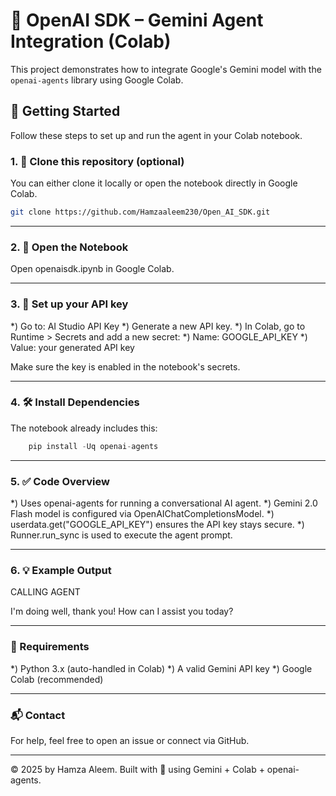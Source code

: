 # 🧠 OpenAI SDK – Gemini Agent Integration (Colab)

This project demonstrates how to integrate Google's Gemini model with the `openai-agents` library using Google Colab.

## 🚀 Getting Started

Follow these steps to set up and run the agent in your Colab notebook.

### 1. 📁 Clone this repository (optional)

You can either clone it locally or open the notebook directly in Google Colab.

```bash
git clone https://github.com/Hamzaaleem230/Open_AI_SDK.git
```

---

### 2. 📓 Open the Notebook
Open openaisdk.ipynb in Google Colab.

---

### 3. 🔐 Set up your API key
*) Go to: AI Studio API Key
*) Generate a new API key.
*) In Colab, go to Runtime > Secrets and add a new secret:
    *) Name: GOOGLE_API_KEY
    *) Value: your generated API key
    
Make sure the key is enabled in the notebook's secrets.

---

### 4. 🛠️ Install Dependencies
The notebook already includes this:
```python
    pip install -Uq openai-agents
```

---

### 5. ✅ Code Overview
*) Uses openai-agents for running a conversational AI agent.
*) Gemini 2.0 Flash model is configured via OpenAIChatCompletionsModel.
*) userdata.get("GOOGLE_API_KEY") ensures the API key stays secure.
*) Runner.run_sync is used to execute the agent prompt.

---

### 6. 💡 Example Output
CALLING AGENT

I'm doing well, thank you! How can I assist you today?

---

### 📌 Requirements
*) Python 3.x (auto-handled in Colab)
*) A valid Gemini API key
*) Google Colab (recommended)

---

### 📬 Contact
For help, feel free to open an issue or connect via GitHub.

---

© 2025 by Hamza Aleem. Built with 💙 using Gemini + Colab + openai-agents.
